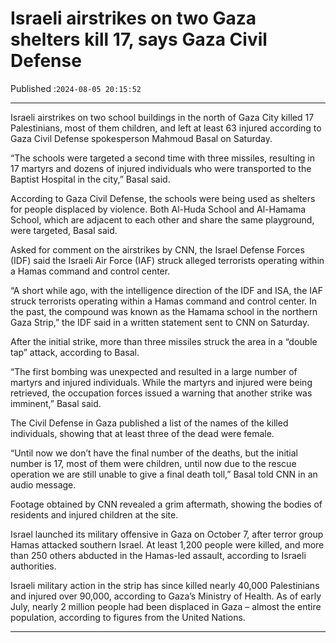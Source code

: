 # Israeli airstrikes on two Gaza shelters kill 17, says Gaza Civil Defense

Published :`2024-08-05 20:15:52`

---

Israeli airstrikes on two school buildings in the north of Gaza City killed 17 Palestinians, most of them children, and left at least 63 injured according to Gaza Civil Defense spokesperson Mahmoud Basal on Saturday.

“The schools were targeted a second time with three missiles, resulting in 17 martyrs and dozens of injured individuals who were transported to the Baptist Hospital in the city,” Basal said.

According to Gaza Civil Defense, the schools were being used as shelters for people displaced by violence. Both Al-Huda School and Al-Hamama School, which are adjacent to each other and share the same playground, were targeted, Basal said.

Asked for comment on the airstrikes by CNN, the Israel Defense Forces (IDF) said the Israeli Air Force (IAF) struck alleged terrorists operating within a Hamas command and control center.

“A short while ago, with the intelligence direction of the IDF and ISA, the IAF struck terrorists operating within a Hamas command and control center. In the past, the compound was known as the Hamama school in the northern Gaza Strip,” the IDF said in a written statement sent to CNN on Saturday.

After the initial strike, more than three missiles struck the area in a “double tap” attack, according to Basal.

“The first bombing was unexpected and resulted in a large number of martyrs and injured individuals. While the martyrs and injured were being retrieved, the occupation forces issued a warning that another strike was imminent,” Basal said.

The Civil Defense in Gaza published a list of the names of the killed individuals, showing that at least three of the dead were female.

“Until now we don’t have the final number of the deaths, but the initial number is 17, most of them were children, until now due to the rescue operation we are still unable to give a final death toll,” Basal told CNN in an audio message.

Footage obtained by CNN revealed a grim aftermath, showing the bodies of residents and injured children at the site.

Israel launched its military offensive in Gaza on October 7, after terror group Hamas attacked southern Israel. At least 1,200 people were killed, and more than 250 others abducted in the Hamas-led assault, according to Israeli authorities.

Israeli military action in the strip has since killed nearly 40,000 Palestinians and injured over 90,000, according to Gaza’s Ministry of Health. As of early July, nearly 2 million people had been displaced in Gaza – almost the entire population, according to figures from the United Nations.

---

